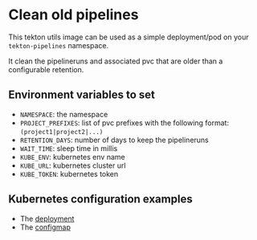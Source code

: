 # Clean old pipelines

This tekton utils image can be used as a simple deployment/pod on your `tekton-pipelines` namespace.

It clean the pipelineruns and associated pvc that are older than a configurable retention.

## Environment variables to set

* `NAMESPACE`: the namespace
* `PROJECT_PREFIXES`: list of pvc prefixes with the following format: `(project1|project2|...)`
* `RETENTION_DAYS`: number of days to keep the pipelineruns
* `WAIT_TIME`: sleep time in millis
* `KUBE_ENV`: kubernetes env name
* `KUBE_URL`: kubernetes cluster url
* `KUBE_TOKEN`: kubernetes token

## Kubernetes configuration examples

* The [deployment](./deployment.yaml)
* The [configmap](./configmap.yaml)
